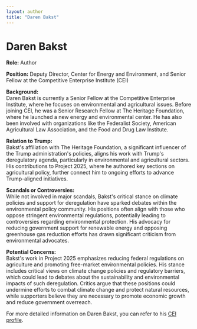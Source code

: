 ```yaml
---
layout: author
title: "Daren Bakst"
---
```


# Daren Bakst

**Role:** Author

**Position:** Deputy Director, Center for Energy and Environment, and Senior Fellow at the Competitive Enterprise Institute (CEI)

**Background:**  
Daren Bakst is currently a Senior Fellow at the Competitive Enterprise Institute, where he focuses on environmental and agricultural issues. Before joining CEI, he was a Senior Research Fellow at The Heritage Foundation, where he launched a new energy and environmental center. He has also been involved with organizations like the Federalist Society, American Agricultural Law Association, and the Food and Drug Law Institute.

**Relation to Trump:**  
Bakst's affiliation with The Heritage Foundation, a significant influencer of the Trump administration's policies, aligns his work with Trump's deregulatory agenda, particularly in environmental and agricultural sectors. His contributions to Project 2025, where he authored key sections on agricultural policy, further connect him to ongoing efforts to advance Trump-aligned initiatives.

**Scandals or Controversies:**  
While not involved in major scandals, Bakst's critical stance on climate policies and support for deregulation have sparked debates within the environmental policy community. His positions often align with those who oppose stringent environmental regulations, potentially leading to controversies regarding environmental protection. His advocacy for reducing government support for renewable energy and opposing greenhouse gas reduction efforts has drawn significant criticism from environmental advocates.

**Potential Concerns:**  
Bakst's work in Project 2025 emphasizes reducing federal regulations on agriculture and promoting free-market environmental policies. His stance includes critical views on climate change policies and regulatory barriers, which could lead to debates about the sustainability and environmental impacts of such deregulation. Critics argue that these positions could undermine efforts to combat climate change and protect natural resources, while supporters believe they are necessary to promote economic growth and reduce government overreach.

For more detailed information on Daren Bakst, you can refer to his [CEI profile](https://cei.org/experts/daren-bakst/).
